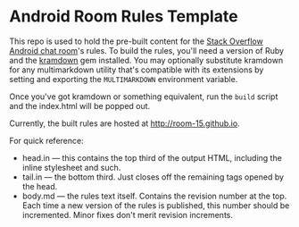 # Android Room Rules Template

This repo is used to hold the pre-built content for the [Stack Overflow Android chat room][room15]'s rules. To build the rules, you'll need a version of Ruby and the [kramdown] gem installed. You may optionally substitute kramdown for any multimarkdown utility that's compatible with its extensions by setting and exporting the `MULTIMARKDOWN` environment variable.

Once you've got kramdown or something equivalent, run the `build` script and the index.html will be popped out.

Currently, the built rules are hosted at <http://room-15.github.io>.

For quick reference:

- head.in — this contains the top third of the output HTML, including the inline stylesheet and such.
- tail.in — the bottom third. Just closes off the remaining tags opened by the head.
- body.md — the rules text itself. Contains the revision number at the top. Each time a new version of the rules is published, this number should be incremented. Minor fixes don't merit revision increments.

[room15]: http://chat.stackoverflow.com/rooms/15/android
[kramdown]: http://kramdown.gettalong.org
